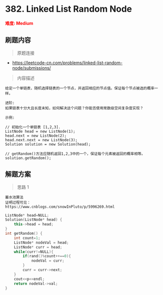 # 382. Linked List Random Node

 **<font color=red>难度: Medium</font>**

 ## 刷题内容

 > 原题连接

* https://leetcode-cn.com/problems/linked-list-random-node/submissions/
  
 > 内容描述
 
 ```
给定一个单链表，随机选择链表的一个节点，并返回相应的节点值。保证每个节点被选的概率一样。

进阶:
如果链表十分大且长度未知，如何解决这个问题？你能否使用常数级空间复杂度实现？

示例:

// 初始化一个单链表 [1,2,3].
ListNode head = new ListNode(1);
head.next = new ListNode(2);
head.next.next = new ListNode(3);
Solution solution = new Solution(head);

// getRandom()方法应随机返回1,2,3中的一个，保证每个元素被返回的概率相等。
solution.getRandom();
 ```

## 解题方案
> 思路 1
```
蓄水池算法 
证明过程可见： 
https://www.cnblogs.com/snowInPluto/p/5996269.html
```

```cpp
ListNode* head=NULL;
Solution(ListNode* head) {
    this->head = head;
}
int getRandom() {
    int count=1;
    ListNode* nodeVal = head;
    ListNode* curr = head;
    while(curr!=NULL){
        if(rand()%count++==0){
            nodeVal = curr;
        }
        curr = curr->next;
    }
    cout<<p<<endl;
    return nodeVal->val;
}
```